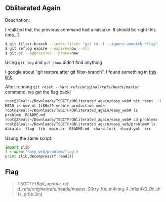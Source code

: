 ## Obliterated Again
Description:

I realized that the previous command had a mistake. It should be right this time...?

```bash
$ git filter-branch --index-filter "git rm -f --ignore-unmatch *flag" --prune-empty -- --all
$ git reflog expire --expire=now --all
$ git gc --aggressive --prune=now
```

Using `git log` and `git show` didn't find anything

I google about "git restore after git filter-branch", I found something in [this link](https://stackoverflow.com/questions/14542326/undo-git-filter-branch)

After running `git reset --hard refs/original/refs/heads/master` command, we get the flag back!
```bash
root@2Real:~/Downloads/TSGCTF/Obliterated_again/easy_web# git reset --hard refs/original/refs/heads/master
HEAD is now at 1c80e25 enable production mode
root@2Real:~/Downloads/TSGCTF/Obliterated_again/easy_web# ls
problem  README.md
root@2Real:~/Downloads/TSGCTF/Obliterated_again/easy_web# cd problem/
root@2Real:~/Downloads/TSGCTF/Obliterated_again/easy_web/problem# ls
data.db  flag  lib  main.cr  README.md  shard.lock  shard.yml  src
```
Usung the same script:
```python
import zlib
f = open('easy_web/problem/flag')
print zlib.decompress(f.read())
```

## Flag
> TSGCTF{$_git_update-ref_-d_refs/original/refs/heads/master_S0rry_f0r_m4king_4_m1st4k3_0n_th1s_pr0bl3m}